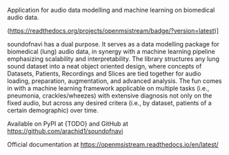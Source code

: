 Application for audio data modelling and machine learning on biomedical audio data. 

(https://readthedocs.org/projects/openmsistream/badge/?version=latest)]

soundofnavi has a dual purpose. It serves as a data modelling package for biomedical (lung) audio data, in synergy with a machine learning pipeline emphasizing scalability and interpretability.
The library structures any lung sound dataset into a neat object oriented design, where concepts of Datasets, Patients, Recordings and Slices are tied together for audio loading, preparation, augmentation, and advanced analysis.
The fun comes in with a machine learning framework applicable on multiple tasks (i.e., pneumonia, crackles/wheezes) with extensive diagnosis not only on the fixed audio, but across any desired critera (i.e., by dataset, patients of a certain demographic) over time.

Available on PyPI at {TODO} and GitHub at https://github.com/arachid1/soundofnavi 

Official documentation at https://openmsistream.readthedocs.io/en/latest/
